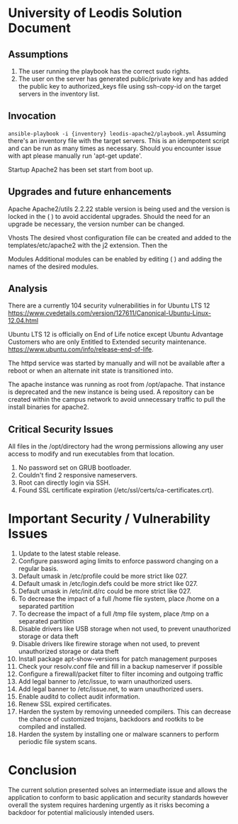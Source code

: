 # University of Leodis Solution Document

## Assumptions
1. The user running the playbook has the correct sudo rights.
2. The user on the server has generated public/private key and has added the public key to authorized_keys file using ssh-copy-id on the target servers in the inventory list.

## Invocation
`ansible-playbook -i {inventory} leodis-apache2/playbook.yml`
Assuming there's an inventory file with the target servers.  This is an idempotent script and can be run as many times as necessary. Should you encounter issue with apt please manually run  'apt-get update'.

Startup
Apache2 has been set start from boot up.


## Upgrades and future enhancements

Apache
Apache2/utils 2.2.22 stable version is being used and the version is locked in the ( ) to avoid accidental upgrades.  Should the need for an upgrade be necessary, the version number can be changed.  

Vhosts
The desired vhost configuration file can be created and added to the templates/etc/apache2 with the j2 extension. Then the 

Modules
Additional modules can be enabled by editing ( ) and adding the names of the desired modules.

## Analysis 
There are a currently 104 security vulnerabilities in for Ubuntu LTS 12
https://www.cvedetails.com/version/127611/Canonical-Ubuntu-Linux-12.04.html

Ubuntu LTS 12 is officially on End of Life notice except Ubuntu Advantage Customers who are only Entitled to  Extended security maintenance.
https://www.ubuntu.com/info/release-end-of-life.

The httpd service was started by manually and will not be available after a reboot or when an alternate init state is transitioned into.

The apache instance was running as root from /opt/apache.  That instance is deprecated and the new instance is being used.  A repository can be created within the campus network to avoid unnecessary traffic to pull the install binaries for apache2.

## Critical Security Issues
All files in the /opt/directory had the wrong permissions allowing any user access to modify and run executables from that location.

  1. No password set on GRUB bootloader.
  2. Couldn't find 2 responsive nameservers. 
  3. Root can directly login via SSH.
  4. Found SSL certificate expiration (/etc/ssl/certs/ca-certificates.crt).

# Important Security / Vulnerability Issues

   1. Update to the latest stable release.
   2. Configure password aging limits to enforce password changing on a regular basis.
   3. Default umask in /etc/profile could be more strict like 027. 
   4. Default umask in /etc/login.defs could be more strict like 027. 
   5. Default umask in /etc/init.d/rc could be more strict like 027. 
   6. To decrease the impact of a full /home file system, place /home on a separated partition
   7. To decrease the impact of a full /tmp file system, place /tmp on a separated partition 
   8. Disable drivers like USB storage when not used, to prevent unauthorized storage or data theft 
   9. Disable drivers like firewire storage when not used, to prevent unauthorized storage or data theft 
   10. Install package apt-show-versions for patch management purposes 
   11. Check your resolv.conf file and fill in a backup nameserver if possible 
   12. Configure a firewall/packet filter to filter incoming and outgoing traffic 
   13. Add legal banner to /etc/issue, to warn unauthorized users. 
   14. Add legal banner to /etc/issue.net, to warn unauthorized users.
   15. Enable auditd to collect audit information. 
   16. Renew SSL expired certificates. 
   17. Harden the system by removing unneeded compilers. This can decrease the chance of customized trojans, backdoors and rootkits to be compiled and installed.
   18. Harden the system by installing one or malware scanners to perform periodic file system scans.
# Conclusion
The current solution presented solves an intermediate issue and allows the application to conform to basic application and security standards however overall the system requires hardening urgently as it risks becoming a backdoor for potential maliciously intended users.
